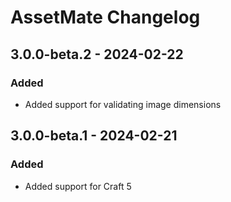 # AssetMate Changelog

## 3.0.0-beta.2 - 2024-02-22
### Added
- Added support for validating image dimensions

## 3.0.0-beta.1 - 2024-02-21
### Added
- Added support for Craft 5

